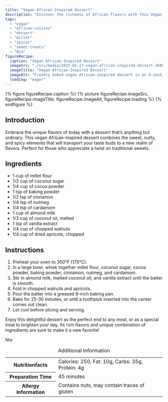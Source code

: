 ```yaml
---
title: "Vegan African-Inspired Dessert"
description: "Discover the richness of African flavors with this Vegan African-Inspired Dessert, blending millet, spices, and dried fruits for a unique treat."
tags:
  - "vegan"
  - "african-cuisine"
  - "dessert"
  - "millet"
  - "spices"
  - "sweet-treats"
  - "Nia"
figureRecipe: 
  caption: "Vegan African-Inspired Dessert"
  imageSrc: "./src/media/2025-01-27-vegan-african-inspired-dessert-2680.png"
  imageTitle: "Vegan African-Inspired Dessert"
  imageAlt: "Freshly baked vegan African-inspired dessert in an 8-inch pan, with walnuts and apricots, on a simple table, highlighted by warm lighting."
  loading: "eager"
---
```


{% figure figureRecipe.caption %}
{% picture figureRecipe.imageSrc, figureRecipe.imageTitle, figureRecipe.imageAlt, figureRecipe.loading %}
{% endfigure %}

## Introduction

Embrace the unique flavors of today with a dessert that’s anything but ordinary. This vegan African-inspired dessert combines the sweet, nutty, and spicy elements that will transport your taste buds to a new realm of flavors. Perfect for those who appreciate a twist on traditional sweets.

## Ingredients

- 1 cup of millet flour
- 1/2 cup of coconut sugar
- 1/4 cup of cocoa powder
- 1 tsp of baking powder
- 1/2 tsp of cinnamon
- 1/4 tsp of nutmeg
- 1/4 tsp of cardamom
- 1 cup of almond milk
- 1/3 cup of coconut oil, melted
- 1 tsp of vanilla extract
- 1/4 cup of chopped walnuts
- 1/4 cup of dried apricots, chopped

## Instructions

1. Preheat your oven to 350°F (175°C).
2. In a large bowl, whisk together millet flour, coconut sugar, cocoa powder, baking powder, cinnamon, nutmeg, and cardamom.
3. Stir in almond milk, melted coconut oil, and vanilla extract until the batter is smooth.
4. Fold in chopped walnuts and apricots.
5. Pour the batter into a greased 8-inch baking pan.
6. Bake for 25-30 minutes, or until a toothpick inserted into the center comes out clean.
7. Let cool before slicing and serving.

Enjoy this delightful dessert as the perfect end to any meal, or as a special treat to brighten your day. Its rich flavors and unique combination of ingredients are sure to make it a new favorite!

*Nia*

<table><caption class='sr-only'>Additional Information</caption><tr><th>Nutritionfacts</th><td>Calories: 250, Fat: 10g, Carbs: 35g, Protein: 4g&nbsp;</td></tr><tr><th>Preparation Time</th><td>45 minutes&nbsp;</td></tr><tr><th>Allergy Information</th><td>Contains nuts, may contain traces of gluten&nbsp;</td></tr></table>

